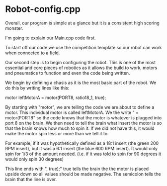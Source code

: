 # Robot-config.cpp
Overall, our program is simple at a glance but it is a consistent high scoring monster.

I'm going to explain our Main.cpp code first.

To start off our code we use the competition template so our robot can work when connected to a field. 

Our second step is to begin configuring the robot. This is one of the most essential and core pieces of robotics as it allows the build to work, motors and pneumatics to function and even the code being written.


We begin by defining a chasis as it is the most basic part of the robot. We do this by writing lines like this:

motor leftMotorA = motor(PORT8, ratio18_1, true);

By starting with "motor", we are telling the code we are about to define a motor. This individual motor is called leftMotorA. 
We the write " = motor(PORT8" so the code knows that the motor is whatever is plugged into port 8 on the brain. 
We then need to tell the brain what insert the motor is so that the brain knows how much to spin it.
If we did not have this, it would make the motor spin less or more than we tell it to.

For example, if it was hypothetically defined as a 18:1 insert (the green 200 RPM insert), but it was a 6:1 insert (the blue 600 RPM insert). It would only spin for 1/3 of the amount needed. (i.e. if it was told to spin for 90 degrees it would only spin 30 degrees)

This line ends with ", true);" true tells the brain the the motor is placed upside down so all values should be made negative. The semicolon tells the brain that the line is over.
